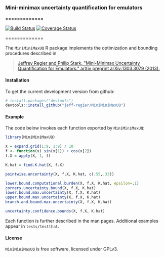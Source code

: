 ### Mini-minimax uncertainty quantification for emulators
=============

[![Build Status](https://travis-ci.org/jeff-regier/MiniMiniMaxUQ.svg?branch=master)](https://travis-ci.org/jeff-regier/MiniMiniMaxUQ)
[![Coverage Status](https://coveralls.io/repos/jeff-regier/MiniMiniMaxUQ/badge.svg?branch=master&service=github)](https://coveralls.io/github/jeff-regier/MiniMiniMaxUQ?branch=master)

=============

The `MiniMiniMaxUQ` R package implements the optimization and bounding procedures described in

> [Jeffrey Regier and Philip Stark. "Mini-Minimax Uncertainty Quantification for Emulators." arXiv preprint arXiv:1303.3079 (2013).](http://arxiv.org/pdf/1303.3079.pdf)

#### Installation

To get the current development version from github:

```R
# install.packages("devtools")
devtools::install_github("jeff-regier/MiniMiniMaxUQ")
```

#### Example

The code below invokes each function exported by `MiniMiniMaxUQ`:
```R
library(MiniMiniMaxUQ)

X = expand.grid(1:9, 1:9) / 10
f <- function(x) sin(x[1]) + cos(x[2])
f.X = apply(X, 1, f)

K.hat = find.K.hat(X, f.X)

pointwise.uncertainty(X, f.X, K.hat, c(.55,.33))

lower.bound.computational.burden(X, f.X, K.hat, epsilon=.1)
corners.uncertainty.bound(X, f.X, K.hat)
lower.bound.max.uncertainty(X, f.X, K.hat)
upper.bound.max.uncertainty(X, f.X, K.hat)
branch.and.bound.max.uncertainty(X, f.X, K.hat)

uncertainty.confidence.bounds(X, f.X, K.hat)
```
Each function is further described in the man pages. 
Additional examples appear in `tests/testthat`.


#### License

`MiniMiniMaxUQ` is free software, licensed under GPLv3.
